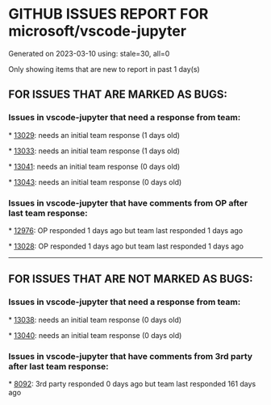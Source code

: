 
# GITHUB ISSUES REPORT FOR microsoft/vscode-jupyter


Generated on 2023-03-10 using: stale=30, all=0


Only showing items that are new to report in past 1 day(s)


## FOR ISSUES THAT ARE MARKED AS BUGS:


### Issues in vscode-jupyter that need a response from team:


\* [13029](https://github.com/microsoft/vscode-jupyter/issues/13029 "Jupyter Notebook randomly prompts save file"): needs an initial team response (1 days old)

\* [13033](https://github.com/microsoft/vscode-jupyter/issues/13033 "Interactive windows not reliably surfaced by file picker"): needs an initial team response (1 days old)

\* [13041](https://github.com/microsoft/vscode-jupyter/issues/13041 "Saving Matplotlib figures dialogue, filename does not match preselected filetype."): needs an initial team response (0 days old)

\* [13043](https://github.com/microsoft/vscode-jupyter/issues/13043 "No autocompletions for R packages with IRkernel"): needs an initial team response (0 days old)

### Issues in vscode-jupyter that have comments from OP after last team response:


\* [12976](https://github.com/microsoft/vscode-jupyter/issues/12976 "ModuleNotFoundError while trying to import project modules"): OP responded 1 days ago but team last responded 1 days ago

\* [13028](https://github.com/microsoft/vscode-jupyter/issues/13028 "Jupyter kernel run path incorrect"): OP responded 1 days ago but team last responded 1 days ago

---

## FOR ISSUES THAT ARE NOT MARKED AS BUGS:


### Issues in vscode-jupyter that need a response from team:


\* [13038](https://github.com/microsoft/vscode-jupyter/issues/13038 "Auto-save Python Jupyter notebook and restore from temporary autosave"): needs an initial team response (0 days old)

\* [13040](https://github.com/microsoft/vscode-jupyter/issues/13040 "Linting within Jupyter ipython Notebooks"): needs an initial team response (0 days old)

### Issues in vscode-jupyter that have comments from 3rd party after last team response:


\* [8092](https://github.com/microsoft/vscode-jupyter/issues/8092 "How to make the interactive window positioned below the current group instead of to the right?"): 3rd party responded 0 days ago but team last responded 161 days ago
